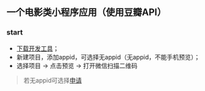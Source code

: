 ##  一个电影类小程序应用（使用豆瓣API）

### start

- [下载开发工具](https://mp.weixin.qq.com/debug/wxadoc/dev/devtools/download.html?t=20161107)；
- 新建项目，添加appid，可选择无appid（无appid，不能手机预览）；
- 选择项目 -> 点击预览 -> 打开微信扫描二维码

> 若无appid可选择[申请](https://mp.weixin.qq.com/?t=20161107)

